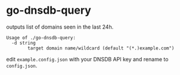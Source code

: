 # go-dnsdb-query

outputs list of domains seen in the last 24h.

```
Usage of ./go-dnsdb-query:
  -d string
    	target domain name/wildcard (default "(*.)example.com")
```

edit `example.config.json` with your DNSDB API key and rename to `config.json`.
